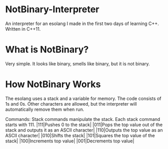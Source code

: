 # NotBinary-Interpreter
An interpreter for an esolang I made in the first two days of learning C++.
Written in C++11.

# What is NotBinary?
Very simple. It looks like binary, smells like binary, but it is not binary.

# How NotBinary Works
The esolang uses a stack and a variable for memory.
The code consists of 1s and 0s. Other characters are allowed, but the interpreter will automatically remove them when run.

Commands:
Stack commands manipulate the stack. Each stack command starts with 111.
|111|Pushes 0 to the stack|
|011|Pops the top value out of the stack and outputs it as an ASCII character|
|110|Outputs the top value as an ASCII character|
|010|Shifts the stack|
|101|Squares the top value of the stack|
|100|Increments top value|
|001|Decrements top value|
